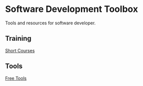 # Software Development Toolbox
Tools and resources for software developer.

## Training

[Short Courses](short_courses.md)

## Tools

[Free Tools](free_tools.md)
